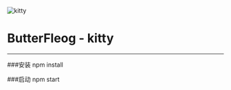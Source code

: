![kitty](http://www.hxytravel.com/public/ead6eb41d2ea226f28998f84abd3783f.png)
# ButterFleog - kitty

------

###安装
npm install

###启动
npm start
